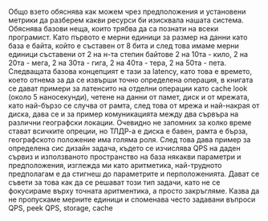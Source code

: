Общо взето обяснява как можем чрез предположения и установени метрики да разберем какви ресурси би изисквала нашата система. 
Обяснява базови неща, които трябва да са познати на всеки програмист. Като първото е мерни единици за размер на данни като база е байта, който е съставен от 8 бита и след това имаме мерни единици съставени от 2 на н-та степин байтове 2 на 10та - кило, 2 на 20та - мега, 2 на 30та - гига, 2 на 40та - тера, 2 на 50та - пета. Следващата базова концепцият е тази за latency, като това е времето, което отнема за да се извърши точно определена операция, в книгата се дават примери за латенсито на отделни операции като cache look (около 5 наносекунди), четене на данни от памет, диск и от мрежата, като най-бързо се случва от рамта, след това от мрежа и най-накрая от диска, дава се и за пример комуникацията между два сървъра на различни географски локации. Очевидно не запомних за колко време стават всичките опреции, но ТЛДР-а е диска е бавен, рамта е бърза, географското положение има голяма роля.
След това дава пример за определена сис дизайн задача, където се изчислява QPS на даден сървиз и използваното пространство на база някакви параметри и предположения, изглежда ми като аритметика, най-трудното предполагам е да стигнеш до параметрите и перположенията. 
Дават се съвети за това как да се решават този тип задачи, като не се фокусираме върху точната аритментика, а просто закръгляме.  Казва да не пропускаме мерните единици и споменава често задавани въпроси QPS, peek QPS, storage, cache
